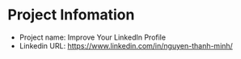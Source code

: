 # Project Infomation
- Project name: Improve Your LinkedIn Profile
- Linkedin URL: https://www.linkedin.com/in/nguyen-thanh-minh/
